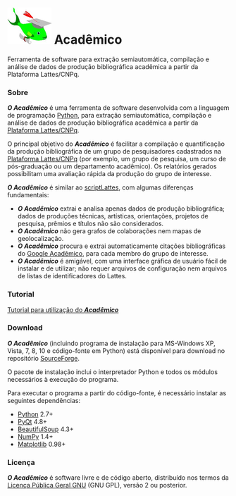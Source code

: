 # <img src="images\schlfish.jpg" alt="schlfish" style="zoom:50%;" /> Acadêmico

Ferramenta de software para extração semiautomática, compilação e análise de dados de produção bibliográfica acadêmica a partir da Plataforma Lattes/CNPq.

### Sobre

***O Acadêmico*** é uma ferramenta de software desenvolvida com a linguagem de programação [Python](http://www.python.org/), para extração semiautomática, compilação e análise de dados de produção bibliográfica acadêmica a partir da [Plataforma Lattes/CNPq](http://lattes.cnpq.br/).

O principal objetivo do ***Acadêmico*** é facilitar a compilação e quantificação da produção bibliográfica de um grupo de pesquisadores cadastrados na [Plataforma Lattes/CNPq](http://lattes.cnpq.br/) (por exemplo, um grupo de pesquisa, um curso de pós-graduação ou um departamento acadêmico). Os relatórios gerados possibilitam uma avaliação rápida da produção do grupo de interesse.

***O Acadêmico*** é similar ao [scriptLattes](http://scriptlattes.sourceforge.net/), com algumas diferenças fundamentais:

- ***O Acadêmico*** extrai e analisa apenas dados de produção bibliográfica; dados de produções técnicas, artísticas, orientações, projetos de pesquisa, prêmios e títulos não são considerados.
- ***O Acadêmico*** não gera grafos de colaborações nem mapas de geolocalização.
- ***O Acadêmico*** procura e extrai automaticamente citações bibliográficas do [Google Acadêmico](http://scholar.google.com/), para cada membro do grupo de interesse.
- ***O Acadêmico*** é amigável, com uma interface gráfica de usuário fácil de instalar e de utilizar; não requer arquivos de configuração nem arquivos de listas de identificadores do Lattes.

### Tutorial

[Tutorial para utilização do ***Acadêmico***](http://oacademico.sourceforge.net/help/index.html)

### Download

***O Acadêmico*** (incluindo programa de instalação para MS-Windows XP, Vista, 7, 8, 10 e código-fonte em Python) está disponível para download no repositório [SourceForge](http://sourceforge.net/projects/oacademico/).

O pacote de instalação inclui o interpretador Python e todos os módulos necessários à execução do programa.

Para executar o programa a partir do código-fonte, é necessário instalar as seguintes dependências:

- [Python](http://www.python.org) 2.7+ 
- [PyQt](http://www.riverbankcomputing.com/software/pyqt) 4.8+
- [BeautifulSoup](http://oacademico.sourceforge.net/www.crummy.com/software/BeautifulSoup) 4.3+ 
- [NumPy](http://www.numpy.org/) 1.4+
- [Matplotlib](http://www.matplotlib.org/) 0.98+ 

### Licença

***O Acadêmico*** é software livre e de código aberto, distribuído nos termos da [Licença Pública Geral GNU](http://www.magnux.org/doc/GPL-pt_BR.txt) (GNU GPL), versão 2 ou posterior.
